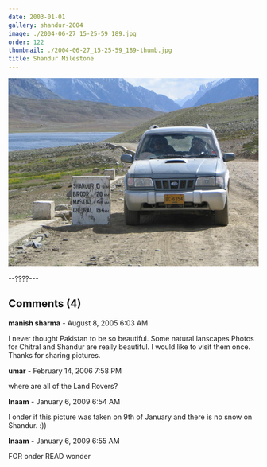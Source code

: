 ```yaml
---
date: 2003-01-01
gallery: shandur-2004
image: ./2004-06-27_15-25-59_189.jpg
order: 122
thumbnail: ./2004-06-27_15-25-59_189-thumb.jpg
title: Shandur Milestone
---
```


![Shandur Milestone](./2004-06-27_15-25-59_189.jpg)

--????---

<div id="comments">

## Comments (4)

<div id="comment">

**manish sharma** - August  8, 2005  6:03 AM

I never thought Pakistan to be so beautiful. Some natural lanscapes Photos for Chitral and Shandur are really beautiful. I would like to visit them once. Thanks for sharing pictures.

</div>

<div id="comment">

**umar** - February 14, 2006  7:58 PM

where are all of the Land Rovers?

</div>

<div id="comment">

**Inaam** - January  6, 2009  6:54 AM

I onder if this picture was taken on 9th of January and there is no snow on Shandur.
:))

</div>

<div id="comment">

**Inaam** - January  6, 2009  6:55 AM

FOR onder READ wonder

</div>

</div>